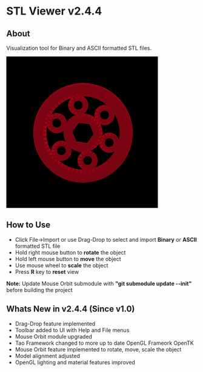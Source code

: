 # **STL Viewer v2.4.4**

## **About**

Visualization tool for Binary and ASCII formatted STL files.

<img src="visuals/STL_Viewer_Demo.gif" alt="STL Viewer Demo" width="400"/>

## **How to Use**

 * Click File->Import or use Drag-Drop to select and import **Binary** or **ASCII** formatted STL file
 * Hold right mouse button to **rotate** the object
 * Hold left mouse button to **move** the object
 * Use mouse wheel to **scale** the object
 * Press **R** key to **reset** view

**Note:** Update Mouse Orbit submodule with **"git submodule update --init"** before building the project

## **Whats New in v2.4.4 (Since v1.0)**
 
 * Drag-Drop feature implemented
 * Toolbar added to UI with Help and File menus
 * Mouse Orbit module upgraded
 * Tao Framework changed to more up to date OpenGL Frameork OpenTK
 * Mouse Orbit feature implemented to rotate, move, scale the object
 * Model alignment adjusted
 * OpenGL lighting and material features improved

